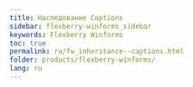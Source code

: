 ```yaml
---
title: Наследование Captions
sidebar: flexberry-winforms_sidebar
keywords: Flexberry Winforms
toc: true
permalink: ru/fw_inheritance--captions.html
folder: products/flexberry-winforms/
lang: ru
---
```


